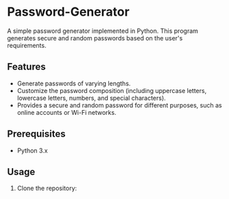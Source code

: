 # Password-Generator
A simple password generator implemented in Python. This program generates secure and random passwords based on the user's requirements.

## Features

- Generate passwords of varying lengths.
- Customize the password composition (including uppercase letters, lowercase letters, numbers, and special characters).
- Provides a secure and random password for different purposes, such as online accounts or Wi-Fi networks.

## Prerequisites

- Python 3.x

## Usage

1. Clone the repository:
